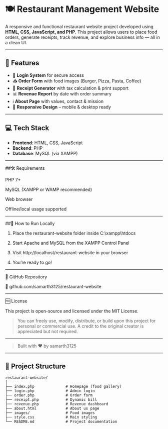 
# 🍽️ Restaurant Management Website

A responsive and functional restaurant website project developed using **HTML, CSS, JavaScript, and PHP**. This project allows users to place food orders, generate receipts, track revenue, and explore business info — all in a clean UI.

---

## 🧩 Features

- 🔐 **Login System** for secure access  
- 📥 **Order Form** with food images (Burger, Pizza, Pasta, Coffee)  
- 🧾 **Receipt Generator** with tax calculation & print support  
- 📊 **Revenue Report** by date with order summary  
- ℹ️ **About Page** with values, contact & mission  
- 📱 **Responsive Design** – mobile & desktop ready

---

## 💻 Tech Stack

- **Frontend**: HTML, CSS, JavaScript  
- **Backend**: PHP  
- **Database**: MySQL (via XAMPP)  

---


##🛠️ Requirements

PHP 7+

MySQL (XAMPP or WAMP recommended)

Web browser

Offline/local usage supported



---

##🧠 How to Run Locally

1. Place the restaurant-website folder inside C:\xampp\htdocs


2. Start Apache and MySQL from the XAMPP Control Panel


3. Visit http://localhost/restaurant-website in your browser


4. You’re ready to go!




---

🔗 GitHub Repository

📂 github.com/samarth3125/restaurant-website


---

🆓 License

This project is open-source and licensed under the MIT License.

> You can freely use, modify, distribute, or build upon this project for personal or commercial use.
A credit to the original creator is appreciated but not required.




---

> Built with ❤️ by samarth3125

---
## 📂 Project Structure

```plaintext
restaurant-website/
│
├── index.php              # Homepage (food gallery)
├── login.php              # Admin login
├── order.php              # Order form
├── receipt.php            # Dynamic bill
├── revenue.php            # Revenue dashboard
├── about.html             # About us page
├── images/                # Food images
├── style.css              # Main styling
└── README.md              # Project documentation



